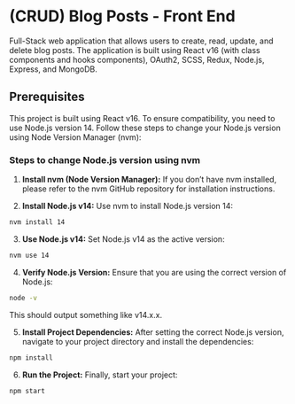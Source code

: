 # (CRUD) Blog Posts - Front End

Full-Stack web application that allows users to create, read, update, and delete blog posts. The application is built using React v16 (with class components and hooks components), OAuth2, SCSS, Redux, Node.js, Express, and MongoDB. 

## Prerequisites

This project is built using React v16. To ensure compatibility, you need to use Node.js version 14. Follow these steps to change your Node.js version using Node Version Manager (nvm):

### Steps to change Node.js version using nvm

1. **Install nvm (Node Version Manager):** If you don’t have nvm installed, please refer to the nvm GitHub repository for installation instructions.

2. **Install Node.js v14:** Use nvm to install Node.js version 14:

```bash
nvm install 14
```

3. **Use Node.js v14:** Set Node.js v14 as the active version:

```bash
nvm use 14
```

4. **Verify Node.js Version:** Ensure that you are using the correct version of Node.js:

```bash
node -v
```

This should output something like v14.x.x.

5. **Install Project Dependencies:** After setting the correct Node.js version, navigate to your project directory and install the dependencies:

```bash
npm install
```

6. **Run the Project:** Finally, start your project:

```bash
npm start
```
